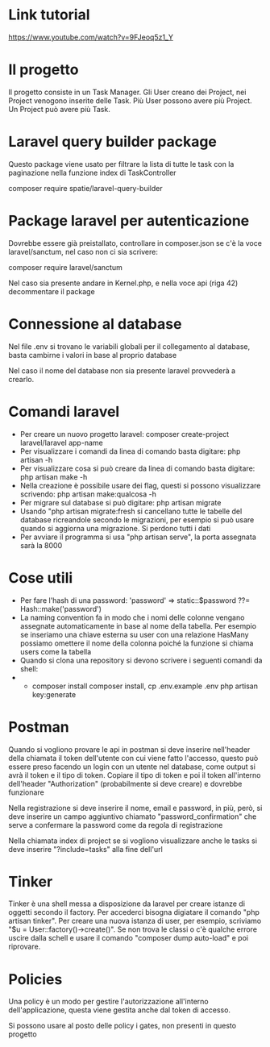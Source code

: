# Link tutorial
https://www.youtube.com/watch?v=9FJeoq5z1_Y

# Il progetto
Il progetto consiste in un Task Manager.
Gli User creano dei Project, nei Project venogono inserite delle Task.
Più User possono avere più Project.
Un Project può avere più Task.

# Laravel query builder package
Questo package viene usato per filtrare la lista di tutte le task con la paginazione nella funzione index di TaskController

composer require spatie/laravel-query-builder

# Package laravel per autenticazione
Dovrebbe essere già preistallato, controllare in composer.json se c'è la voce laravel/sanctum, nel caso non ci sia scrivere:

composer require laravel/sanctum

Nel caso sia presente andare in Kernel.php, e nella voce api (riga 42) decommentare il package

# Connessione al database
Nel file .env si trovano le variabili globali per il collegamento al database, basta cambirne i valori in base al proprio database

Nel caso il nome del database non sia presente laravel provvederà a crearlo.

# Comandi laravel
- Per creare un nuovo progetto laravel: composer create-project laravel/laravel app-name
- Per visualizzare i comandi da linea di comando basta digitare: php artisan -h
- Per visualizzare cosa si può creare da linea di comando basta digitare: php artisan make -h
- Nella creazione è possibile usare dei flag, questi si possono visualizzare scrivendo: php artisan make:qualcosa -h
- Per migrare sul database si può digitare: php artisan migrate
- Usando "php artisan migrate:fresh si cancellano tutte le tabelle del database ricreandole secondo le migrazioni, per esempio si può usare quando si aggiorna una migrazione. Si perdono tutti i dati
- Per avviare il programma si usa "php artisan serve", la porta assegnata sarà la 8000

# Cose utili
- Per fare l'hash di una password: 'password' => static::$password ??= Hash::make('password')
- La naming convention fa in modo che i nomi delle colonne vengano assegnate automaticamente in base al nome della tabella.
  Per esempio se inseriamo una chiave esterna su user con una relazione HasMany possiamo omettere il nome della colonna poiché la funzione si chiama users come la tabella
- Quando si clona una repository si devono scrivere i seguenti comandi da shell:
- - composer install
    composer install,
    cp .env.example .env
    php artisan key:generate

# Postman
Quando si vogliono provare le api in postman si deve inserire nell'header della chiamata il token dell'utente con cui viene fatto l'accesso, questo può essere preso facendo un login con un utente nel database, come output si avrà il token e il tipo di token.
Copiare il tipo di token e poi il token all'interno dell'header "Authorization" (probabilmente si deve creare) e dovrebbe funzionare 

Nella registrazione si deve inserire il nome, email e password, in più, però, si deve inserire un campo aggiuntivo chiamato "password_confirmation" che serve a confermare la password come da regola di registrazione

Nella chiamata index di project se si vogliono visualizzare anche le tasks si deve inserire "?include=tasks" alla fine dell'url

# Tinker
Tinker è una shell messa a disposizione da laravel per creare istanze di oggetti secondo il factory.
Per accederci bisogna digiatare il comando "php artisan tinker".
Per creare una nuova istanza di user, per esempio, scriviamo "$u = User::factory()->create()".
Se non trova le classi o c'è qualche errore uscire dalla schell e usare il comando "composer dump auto-load" e poi riprovare.

# Policies
Una policy è un modo per gestire l'autorizzazione all'interno dell'applicazione, questa viene gestita anche dal token di accesso.

Si possono usare al posto delle policy i gates, non presenti in questo progetto
